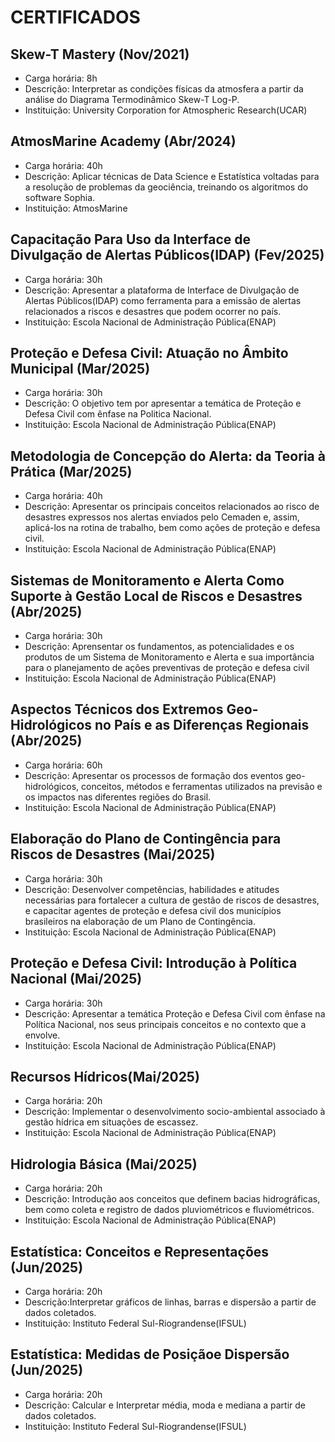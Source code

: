 #                                                       CERTIFICADOS
                                                    
## Skew-T Mastery (Nov/2021)
* Carga horária: 8h
* Descrição: Interpretar as condições físicas da atmosfera a partir da análise do Diagrama Termodinâmico Skew-T Log-P.
* Instituição: University Corporation for Atmospheric Research(UCAR)

## AtmosMarine Academy (Abr/2024)
* Carga horária: 40h
* Descrição: Aplicar técnicas de Data Science e Estatística voltadas para a resolução de problemas da geociência, treinando os algoritmos do software Sophia.
* Instituição: AtmosMarine

## Capacitação Para Uso da Interface de Divulgação de Alertas Públicos(IDAP) (Fev/2025)
* Carga horária: 30h
* Descrição: Apresentar a plataforma de Interface de Divulgação de Alertas Públicos(IDAP) como ferramenta para a emissão de alertas relacionados a riscos e desastres que podem ocorrer no país.
* Instituição: Escola Nacional de Administração Pública(ENAP)

## Proteção e Defesa Civil: Atuação no Âmbito Municipal (Mar/2025)
* Carga horária: 30h
* Descrição: O objetivo tem por apresentar a temática de Proteção e Defesa Civil com ênfase na Politica Nacional.
* Instituição: Escola Nacional de Administração Pública(ENAP)

## Metodologia de Concepção do Alerta: da Teoria à Prática (Mar/2025)
* Carga horária: 40h
* Descrição: Apresentar os principais conceitos relacionados ao risco de desastres expressos nos alertas enviados pelo Cemaden e, assim, aplicá-los na rotina de trabalho, bem como ações de proteção e defesa civil.
* Instituição: Escola Nacional de Administração Pública(ENAP)

## Sistemas de Monitoramento e Alerta Como Suporte à Gestão Local de Riscos e Desastres (Abr/2025)
* Carga horária: 30h
* Descrição: Aprensentar os fundamentos, as potencialidades e os produtos de um Sistema de Monitoramento e Alerta e sua importância para o planejamento de ações preventivas de proteção e defesa civil
* Instituição: Escola Nacional de Administração Pública(ENAP)

## Aspectos Técnicos dos Extremos Geo-Hidrológicos no País e as Diferenças Regionais (Abr/2025)
* Carga horária: 60h
* Descrição: Apresentar os processos de formação dos eventos geo-hidrológicos, conceitos, métodos e ferramentas utilizados na previsão e os impactos nas diferentes regiões do Brasil. 
* Instituição: Escola Nacional de Administração Pública(ENAP)

## Elaboração do Plano de Contingência para Riscos de Desastres (Mai/2025)
* Carga horária: 30h
* Descrição: Desenvolver competências, habilidades e atitudes necessárias para fortalecer a cultura de gestão de riscos de desastres, e capacitar agentes de proteção e defesa civil dos municípios brasileiros na elaboração de um Plano de Contingência.
* Instituição: Escola Nacional de Administração Pública(ENAP)

## Proteção e Defesa Civil: Introdução à Política Nacional (Mai/2025)
* Carga horária: 30h
* Descrição: Apresentar a temática Proteção e Defesa Civil com ênfase na Política Nacional, nos seus principais conceitos e no contexto que a envolve.
* Instituição: Escola Nacional de Administração Pública(ENAP)

## Recursos Hídricos(Mai/2025)
* Carga horária: 20h
* Descrição: Implementar o desenvolvimento socio-ambiental associado à gestão hídrica em situações de escassez.
* Instituição: Escola Nacional de Administração Pública(ENAP)

## Hidrologia Básica (Mai/2025)
* Carga horária: 20h
* Descrição: Introdução aos conceitos que definem bacias hidrográficas, bem como coleta e registro de dados pluviométricos e fluviométricos.
* Instituição: Escola Nacional de Administração Pública(ENAP)

## Estatística: Conceitos e Representações (Jun/2025)
* Carga horária: 20h
* Descrição:Interpretar gráficos de linhas, barras e dispersão a partir de dados coletados.
* Instituição: Instituto Federal Sul-Riograndense(IFSUL)

## Estatística: Medidas de Posiçãoe Dispersão (Jun/2025)
* Carga horária: 20h
* Descrição: Calcular e Interpretar média, moda e mediana a partir de dados coletados.
* Instituição: Instituto Federal Sul-Riograndense(IFSUL)
 
